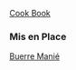 [Cook Book](https://github.com/vmsmith/CookBook/blob/master/README.md)  

### Mis en Place  

[Buerre Manié](https://github.com/vmsmith/CookBook/blob/master/mis_en_place_buerre_manie.md)    
